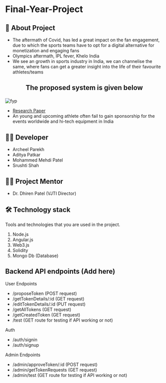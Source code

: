 # Final-Year-Project

## 🤔 About Project

- The aftermath of Covid, has led a great impact on the fan engagement, due to which the sports teams have to opt for a digital alternative for monetization and engaging fans
- Olympics aftermath, IPL fever, Khelo India
- We see an growth in sports industry in India, we can channelise the same, where fans can get a greater insight into the life of their favourite athletes/teams

## <p align="center">The proposed system is given below </p>

![fyp](https://user-images.githubusercontent.com/50791200/144876536-2d2b3e60-76f5-4fed-bac4-d004b4b8540f.png)

- <a href="https://drive.google.com/file/d/105YXB8sYLpEu0PtbODjFFW_pi5iQAn8Z/view?usp=sharing">Research Paper</a>
- An young and upcoming athlete often fail to gain sponsorship for the events worldwide and hi-tech equipment in India

## 👨‍💻 Developer

- Archeel Parekh
- Aditya Patkar
- Mohammed Mehdi Patel
- Srushti Shah

## 👨‍🏫 Project Mentor

- Dr. Dhiren Patel (VJTI Director)

## 🛠 Technology stack

Tools and technologies that you are used in the project.

1. Node.js
2. Angular.js
3. Web3.js
4. Solidity
5. Mongo Db (Database)

## Backend API endpoints (Add here)

User Endpoints

- /proposeToken (POST request)
- /getTokenDetails/:id (GET request)
- /editTokenDetails/:id (PUT request)
- /getAllTokens (GET request)
- /getCreatedToken (GET request)
- /test (GET route for testing if API working or not)

Auth

- /auth/signin
- /auth/signup

Admin Endpoints

- /admin/approveToken/:id (POST request)
- /admin/getTokenRequests (GET request)
- /admin/test (GET route for testing if API working or not)
